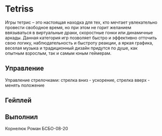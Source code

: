 # Tetriss

Игры тетрис – это настоящая находка для тех, кто мечтает увлекательно провести свободное время, но при этом не горит желанием ввязываться в виртуальные драки, скоростные гонки или динамичные аркады. Данная категория игр позволяет быстро и эффективно отточить свою логику, наблюдательность и быстроту реакции, а яркая графика, веселая музыка и традиционный дизайн придутся по душе, как опытным взрослым, так и самым юным геймерам.

## Управление 

Управление стрелочками: стрелка вниз - ускорение, стрелка вверх - менять положение

## Гейплей 

 

## Выполнил 
Корнелюк Роман БСБО-08-20
